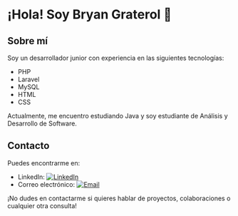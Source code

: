 # ¡Hola! Soy Bryan Graterol 👋

## Sobre mí
Soy un desarrollador junior con experiencia en las siguientes tecnologías:
- PHP
- Laravel
- MySQL
- HTML
- CSS

Actualmente, me encuentro estudiando Java y soy estudiante de Análisis y Desarrollo de Software.

## Contacto
Puedes encontrarme en:
- LinkedIn: [![LinkedIn](https://img.shields.io/badge/LinkedIn-Connect-blue)](https://www.linkedin.com/in/tu_perfil_de_linkedin)
- Correo electrónico: [![Email](https://img.shields.io/badge/Email-Contact-green)](mailto:tu_correo_electronico)

¡No dudes en contactarme si quieres hablar de proyectos, colaboraciones o cualquier otra consulta!
